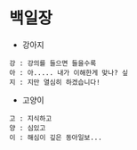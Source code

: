 # 백일장

- 강아지
```
강 : 강의를 들으면 들을수록
아 : 아..... 내가 이해한게 맞나? 싶
지 : 지만 열심히 하겠습니다!
```

- 고양이
```
고 : 지식하고
양 : 심있고
이 : 해심이 깊은 동아일보...
```
